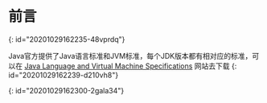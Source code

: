 # 前言
{: id="20201029162235-48vprdq"}

Java官方提供了Java语言标准和JVM标准，每个JDK版本都有相对应的标准，可以在 [Java Language and Virtual Machine Specifications](https://docs.oracle.com/javase/specs/index.html) 网站去下载
{: id="20201029162239-d210vh8"}

{: id="20201029162300-2gala34"}
